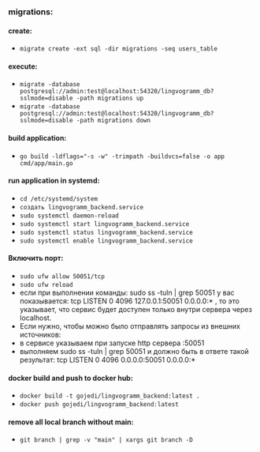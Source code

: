 ### migrations:

#### create:
- `migrate create -ext sql -dir migrations -seq users_table`

#### execute:
- `migrate -database postgresql://admin:test@localhost:54320/lingvogramm_db?sslmode=disable -path migrations up`
- `migrate -database postgresql://admin:test@localhost:54320/lingvogramm_db?sslmode=disable -path migrations down`

#### build application:
- `go build -ldflags="-s -w" -trimpath -buildvcs=false -o app cmd/app/main.go`

#### run application in systemd:
- `cd /etc/systemd/system`
- `создать lingvogramm_backend.service`
- `sudo systemctl daemon-reload`
- `sudo systemctl start lingvogramm_backend.service`
- `sudo systemctl status lingvogramm_backend.service`
- `sudo systemctl enable lingvogramm_backend.service`

#### Включить порт:
- `sudo ufw allow 50051/tcp`
- `sudo ufw reload`
- если при выполнении команды: sudo ss -tuln | grep 50051 у вас показывается:
  tcp    LISTEN  0       4096         127.0.0.1:50051        0.0.0.0:*
  , то это указывает, что сервис будет доступен только внутри сервера через localhost.
- Если нужно, чтобы можно было отправлять запросы из внешних источников:
- в сервисе указываем при запуске http сервера :50051
- выполняем sudo ss -tuln | grep 50051 и должно быть в ответе такой результат:
  tcp    LISTEN  0       4096           0.0.0.0:50051        0.0.0.0:*

#### docker build and push to docker hub:
- `docker build -t gojedi/lingvogramm_backend:latest .`
- `docker push gojedi/lingvogramm_backend:latest`

#### remove all local branch without main:
- `git branch | grep -v "main" | xargs git branch -D`